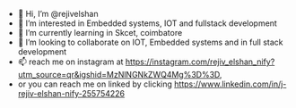 - 👋 Hi, I’m @rejivelshan
- 👀 I’m interested in Embedded systems, IOT and fullstack development
- 🌱 I’m currently learning in Skcet, coimbatore
- 💞️ I’m looking to collaborate on IOT, Embedded systems and in full stack development
- 📫 reach me on instagram at https://instagram.com/rejiv_elshan_nify?utm_source=qr&igshid=MzNlNGNkZWQ4Mg%3D%3D,
-  or you can reach me on linked by clicking https://www.linkedin.com/in/j-rejiv-elshan-nify-255754226

